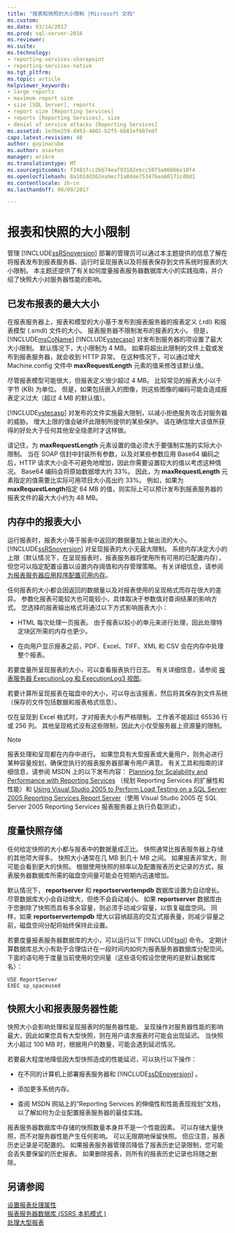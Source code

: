 ```yaml
---
title: "报表和快照的大小限制 |Microsoft 文档"
ms.custom: 
ms.date: 03/14/2017
ms.prod: sql-server-2016
ms.reviewer: 
ms.suite: 
ms.technology:
- reporting-services-sharepoint
- reporting-services-native
ms.tgt_pltfrm: 
ms.topic: article
helpviewer_keywords:
- large reports
- maximum report size
- size [SQL Server], reports
- report size [Reporting Services]
- reports [Reporting Services], size
- denial of service attacks [Reporting Services]
ms.assetid: 1e3be259-d453-4802-b2f5-6b81ef607edf
caps.latest.revision: 48
author: guyinacube
ms.author: asaxton
manager: erikre
ms.translationtype: MT
ms.sourcegitcommit: f3481fcc2bb74eaf93182e6cc58f5a06666e10f4
ms.openlocfilehash: 8a101dd362ea9ec71a0d4e75347bea60171cd8d1
ms.contentlocale: zh-cn
ms.lasthandoff: 08/09/2017

---
```

# <a name="report-and-snapshot-size-limits"></a>报表和快照的大小限制
  管理 [!INCLUDE[ssRSnoversion](../../includes/ssrsnoversion-md.md)] 部署的管理员可以通过本主题提供的信息了解在将报表发布到报表服务器、运行时呈现报表以及将报表保存到文件系统时报表的大小限制。 本主题还提供了有关如何度量报表服务器数据库大小的实践指南，并介绍了快照大小对服务器性能的影响。  
  
## <a name="maximum-size-for-published-reports"></a>已发布报表的最大大小  
 在报表服务器上，报表和模型的大小基于发布到报表服务器的报表定义 (.rdl) 和报表模型 (.smdl) 文件的大小。 报表服务器不限制发布的报表的大小。 但是， [!INCLUDE[msCoName](../../includes/msconame-md.md)] [!INCLUDE[vstecasp](../../includes/vstecasp-md.md)] 对发布到服务器的项设置了最大大小限制。 默认情况下，大小限制为 4 MB。 如果将超出此限制的文件上载或发布到报表服务器，就会收到 HTTP 异常。 在这种情况下，可以通过增大 Machine.config 文件中 **maxRequestLength** 元素的值来修改该默认值。  
  
 尽管报表模型可能很大，但报表定义很少超过 4 MB。 比较常见的报表大小以千字节 (KB) 为单位。 但是，如果包括嵌入的图像，则这些图像的编码可能会造成报表定义过大（超过 4 MB 的默认值）。  
  
 [!INCLUDE[vstecasp](../../includes/vstecasp-md.md)] 对发布的文件实施最大限制，以减小拒绝服务攻击对服务器的威胁。 增大上限的值会破坏此限制所提供的某些保护。 请在确信增大该值所获得的好处大于任何其他安全隐患时才这样做。  
  
 请记住，为 **maxRequestLength** 元素设置的值必须大于要强制实施的实际大小限制。 当在 SOAP 信封中封装所有参数，以及对某些参数应用 Base64 编码之后，HTTP 请求大小会不可避免地增加，因此你需要设置较大的值以考虑这种情况。 Base64 编码会将原始数据增大约 33%。 因此，为 **maxRequestLength** 元素指定的值需要比实际可用项目大小高出约 33%。 例如，如果为 **maxRequestLength**指定 64 MB 的值，则实际上可以预计发布到报表服务器的报表文件的最大大小约为 48 MB。  
  
## <a name="report-size-in-memory"></a>内存中的报表大小  
 运行报表时，报表大小等于报表中返回的数据量加上输出流的大小。 [!INCLUDE[ssRSnoversion](../../includes/ssrsnoversion-md.md)] 对呈现报表的大小无最大限制。 系统内存决定大小的上限（默认情况下，在呈现报表时，报表服务器将使用所有可用的已配置内存），但您可以指定配置设置以设置内存阈值和内存管理策略。 有关详细信息，请参阅 [为报表服务器应用程序配置可用内存](../../reporting-services/report-server/configure-available-memory-for-report-server-applications.md)。  
  
 任何报表的大小都会因返回的数据量以及对报表使用的呈现格式而存在很大的差异。 参数化报表可能较大也可能较小，具体取决于参数值对查询结果的影响方式。 您选择的报表输出格式将通过以下方式影响报表大小：  
  
-   HTML 每次处理一页报表。 由于报表以较小的单元来进行处理，因此处理特定块区所需的内存也更少。  
  
-   在向用户显示报表之前，PDF、Excel、TIFF、XML 和 CSV 会在内存中处理整个报表。  
  
 若要度量所呈现报表的大小，可以查看报表执行日志。 有关详细信息，请参阅 [报表服务器 ExecutionLog 和 ExecutionLog3 视图](../../reporting-services/report-server/report-server-executionlog-and-the-executionlog3-view.md)。  
  
 若要计算所呈现报表在磁盘中的大小，可以导出该报表，然后将其保存到文件系统（保存的文件包括数据和报表格式信息）。  
  
 仅在呈现到 Excel 格式时，才对报表大小有严格限制。 工作表不能超过 65536 行或 256 列。 其他呈现格式没有这些限制，因此大小仅受服务器上资源量的限制。  
  
> [!NOTE]  
>  报表处理和呈现都在内存中进行。 如果您具有大型报表或大量用户，则务必进行某种容量规划，确保您执行的报表服务器部署令用户满意。 有关工具和指南的详细信息，请参阅 MSDN 上的以下发布内容： [Planning for Scalability and Performance with Reporting Services](http://go.microsoft.com/fwlink/?LinkID=70650) （规划 Reporting Services 的扩展性和性能）和 [Using Visual Studio 2005 to Perform Load Testing on a SQL Server 2005 Reporting Services Report Server](http://go.microsoft.com/fwlink/?LinkID=77519)（使用 Visual Studio 2005 在 SQL Server 2005 Reporting Services 报表服务器上执行负载测试）。  
  
## <a name="measuring-snapshot-storage"></a>度量快照存储  
 任何给定快照的大小都与报表中的数据量成正比。 快照通常比报表服务器上存储的其他项大得多。 快照大小通常在几 MB 到几十 MB 之间。 如果报表非常大，则可能会看到更大的快照。 根据使用快照的频率以及配置报表历史记录的方式，报表服务器数据库所需的磁盘空间量可能会在短期内迅速增加。  
  
 默认情况下， **reportserver** 和 **reportservertempdb** 数据库设置为自动增长。 尽管数据库大小会自动增大，但绝不会自动减小。 如果 **reportserver** 数据库由于您删除了快照而具有多余容量，则必须手动减少容量，以恢复磁盘空间。 同样，如果 **reportservertempdb** 增大以容纳超高的交互式报表量，则减少容量之前，磁盘空间分配将始终保持此设置。  
  
 若要度量报表服务器数据库的大小，可以运行以下 [!INCLUDE[tsql](../../includes/tsql-md.md)] 命令。 定期计算数据库总大小有助于合理估计在一段时间内如何为报表服务器数据库分配空间。 下面的语句用于度量当前使用的空间量（这些语句假设您使用的是默认数据库名）：  
  
```  
USE ReportServer  
EXEC sp_spaceused  
```  
  
## <a name="snapshot-size-and-report-server-performance"></a>快照大小和报表服务器性能  
 快照大小会影响处理和呈现报表时的服务器性能。 呈现操作对服务器性能的影响最大，因此如果您具有大型快照，则在用户请求报表时可能会出现延迟。 当快照大小超过 100 MB 时，根据用户的数量，可能会遇到延迟情况。  
  
 若要最大程度地降低因大型快照造成的性能延迟，可以执行以下操作：  
  
-   在不同的计算机上部署报表服务器和 [!INCLUDE[ssDEnoversion](../../includes/ssdenoversion-md.md)] 。  
  
-   添加更多系统内存。  
  
-   查阅 MSDN 网站上的“Reporting Services 的伸缩性和性能表现规划”文档，以了解如何为企业配置报表服务器的最佳实践。  
  
 报表服务器数据库中存储的快照数量本身并不是一个性能因素。 可以存储大量快照，而不对服务器性能产生任何影响。 可以无限期地保留快照。 但应注意，报表历史记录是可配置的。 如果报表服务器管理员降低了报表历史记录限制，您可能会丢失要保留的历史报表。 如果删除报表，则所有的报表历史记录也将随之删除。  
  
## <a name="see-also"></a>另请参阅  
 [设置报表处理属性](../../reporting-services/report-server/set-report-processing-properties.md)   
 [报表服务器数据库 &#40;SSRS 本机模式 &#41;](../../reporting-services/report-server/report-server-database-ssrs-native-mode.md)   
 [处理大型报表](../../reporting-services/report-server/process-large-reports.md)  
  
  
